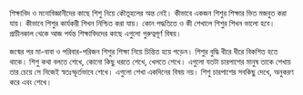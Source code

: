 শিক্ষাবিদ ও মনোবিজ্ঞানীদের কাছে শিশু নিয়ে কৌতূহলের অন্ত নেই। কীভাবে একজন শিশুর শিক্ষার ভিত মজবুত করা যায়। কীভাবে শিশুর কার্যকরী শিখন নিশ্চিত করা যায়। কোন পদ্ধতিতে ও কী শেখালে শিশুর শিখন ভালো হবে। প্রাচীনকাল থেকে আজ পর্যন্ত শিক্ষাবিদদের কাছে এগুলো গুরুত্বপূর্ণ বিষয়।

জন্মের পর মা-বাবা ও পরিবার-পরিজন শিশুর শিক্ষা নিয়ে চিন্তিত হয়ে পড়েন। শিশুর বুদ্ধি ধীরে ধীরে বিকশিত হতে থাকে। শিশু কথা বলতে শেখে, কোনো কিছু ধরতে শেখে, খেলতে শেখে। এগুলো যতটা চারপাশের মানুষ তাকে শেখায় তার চেয়ে সে নিজেই স্বতঃস্ফূর্তভাবে শেখে। এগুলো শেখা একদিনের বিষয় নয়। শিশু চারপাশের সবকিছু দেখে, অনুকরণ করে এবং শেখে।

